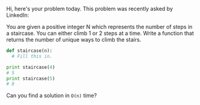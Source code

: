 Hi, here's your problem today. This problem was recently asked by LinkedIn:

You are given a positive integer N which represents the number of steps in a staircase. You can either climb 1 or 2 steps at a time. Write a function that returns the number of unique ways to climb the stairs.

```python
def staircase(n):
  # Fill this in.

print staircase(4)
# 5
print staircase(5)
# 8
```

Can you find a solution in `O(n)` time?
